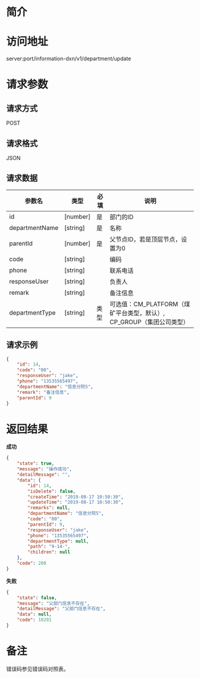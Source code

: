 # 简介

# 访问地址
server:port/information-dxn/v1/department/update

# 请求参数

## 请求方式
POST

## 请求格式
JSON

## 请求数据
|参数名|类型|必填|说明|
|-|-|-|-|
|id|[number]|是|部门的ID|
|departmentName|[string]|是|名称|
|parentId|[number]|是|父节点ID，若是顶层节点，设置为0|
|code|[string]||编码|
|phone|[string]||联系电话|
|responseUser|[string]||负责人|
|remark|[string]||备注信息|
|departmentType|[string]|类型|可选值：CM_PLATFORM（煤矿平台类型，默认）, CP_GROUP（集团公司类型）|
## 请求示例
```json
{
	"id": 14,
    "code": "00",
    "responseUser": "jake",
    "phone": "13535565497",
    "departmentName": "信息分院5",
    "remark": "备注信息",
    "parentId": 9
}
```

# 返回结果
**成功**
```json
{
    "state": true,
    "message": "操作成功",
    "detailMessage": "",
    "data": {
        "id": 14,
        "isDelete": false,
        "createTime": "2019-08-17 10:50:30",
        "updateTime": "2019-08-17 10:50:30",
        "remarks": null,
        "departmentName": "信息分院5",
        "code": "00",
        "parentId": 9,
        "responseUser": "jake",
        "phone": "13535565497",
        "departmentType": null,
        "path": "9-14-",
        "children": null
    },
    "code": 200
}
```

**失败**
```json
{
    "state": false,
    "message": "父部门信息不存在",
    "detailMessage": "父部门信息不存在",
    "data": null,
    "code": 10201
}
```

# 备注
错误码参见错误码对照表。